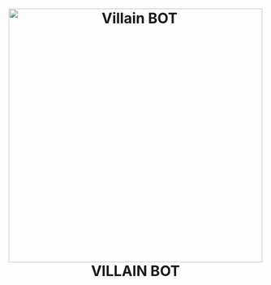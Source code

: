 <h1 align="center">
  <a href="https://telegra.ph/file/a2431be008d87cfaeca5d.png"><img src="https://telegra.ph/file/a2431be008d87cfaeca5d.png" alt="Villain BOT" width="500"></a>
  <br>
  VILLAIN BOT
  <br>
  <br>
</h1>

